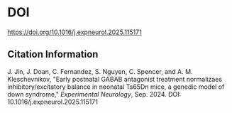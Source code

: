 # DOI
https://doi.org/10.1016/j.expneurol.2025.115171

## Citation Information
J. Jin, J. Doan, C. Fernandez, S. Nguyen, C. Spencer, and A. M. Kleschevnikov, "Early postnatal GABAB antagonist treatment normalizaes inhibitory/excitatory balance in neonatal Ts65Dn mice, a genedic model of down syndrome," *Experimental Neurology*, Sep. 2024. DOI: 10.1016/j.expneurol.2025.115171

